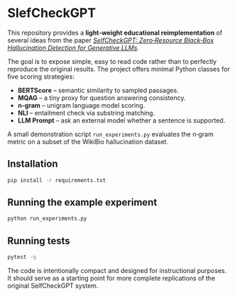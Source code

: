 # SlefCheckGPT

This repository provides a **light‑weight educational reimplementation** of
several ideas from the paper
[*SelfCheckGPT: Zero‑Resource Black‑Box Hallucination Detection for Generative LLMs*](https://arxiv.org/abs/2305.11617).

The goal is to expose simple, easy to read code rather than to perfectly
reproduce the original results.  The project offers minimal Python
classes for five scoring strategies:

* **BERTScore** – semantic similarity to sampled passages.
* **MQAG** – a tiny proxy for question answering consistency.
* **n‑gram** – unigram language model scoring.
* **NLI** – entailment check via substring matching.
* **LLM Prompt** – ask an external model whether a sentence is supported.

A small demonstration script `run_experiments.py` evaluates the n‑gram
metric on a subset of the WikiBio hallucination dataset.

## Installation

```bash
pip install -r requirements.txt
```

## Running the example experiment

```bash
python run_experiments.py
```

## Running tests

```bash
pytest -q
```

The code is intentionally compact and designed for instructional
purposes.  It should serve as a starting point for more complete
replications of the original SelfCheckGPT system.
